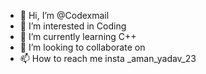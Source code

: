 - 👋 Hi, I’m @Codexmail
- 👀 I’m interested in Coding 
- 🌱 I’m currently learning C++
- 💞️ I’m looking to collaborate on 
- 📫 How to reach me insta _aman_yadav_23

<!---
Codexmail/Codexmail is a ✨ special ✨ repository because its `README.md` (this file) appears on your GitHub profile.
You can click the Preview link to take a look at your changes.
--->
